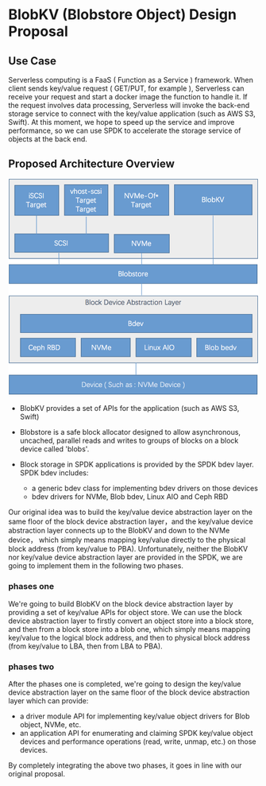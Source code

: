 # BlobKV (Blobstore Object) Design Proposal

## Use Case

Serverless computing is a FaaS ( Function as a Service ) framework.  When client sends key/value request ( GET/PUT, for example ), Serverless can receive your request and start a docker image the function to handle it. If the request involves data processing, Serverless will invoke the back-end storage service to connect with the key/value application (such as AWS S3, Swift). At this moment, we hope to speed up the service and improve performance, so we can use SPDK to accelerate the storage service of objects at the back end.

## Proposed Architecture Overview

![SPDK BlobKV Archtecture Proposal](https://github.com/hellowaywewe/spdk/blob/master/doc/BlobKV.png)

- BlobKV provides a set of APIs for the application (such as AWS S3, Swift)

- Blobstore is a safe block allocator designed to allow asynchronous, uncached, parallel reads and writes to groups of blocks on a block device called 'blobs'. 

- Block storage in SPDK applications is provided by the SPDK bdev layer.  SPDK bdev includes:

    * a generic bdev class for implementing bdev drivers on those devices
    * bdev drivers for NVMe, Blob bdev, Linux AIO and Ceph RBD
    
Our original idea was to build the key/value device abstraction layer on the same floor of the block device abstraction layer，and the key/value device abstraction layer connects up to the BlobKV and down to the NVMe device， which simply means mapping key/value directly to the physical block address (from key/value to PBA). Unfortunately,  neither the BlobKV nor key/value device abstraction layer are provided in the SPDK, we are going to implement them in the following two phases.

### phases one
We're going to build BlobKV on the block device abstraction layer by providing a set of key/value APIs for object store. We can use the block device abstraction layer to firstly convert an object store into a block store, and then from a block store into a blob one, which simply means mapping key/value to the logical block address, and then to physical block address (from key/value to LBA, then from LBA to PBA).

### phases two
After the phases one is completed, we're going to design the key/value device abstraction layer on the same floor of the block device abstraction layer which can provide:

* a driver module API for implementing key/value object drivers for Blob object, NVMe, etc.
* an application API for enumerating and claiming SPDK key/value object devices and performance operations (read, write, unmap, etc.) on those devices.
    
By completely integrating the above two phases, it goes in line with our original proposal. 

